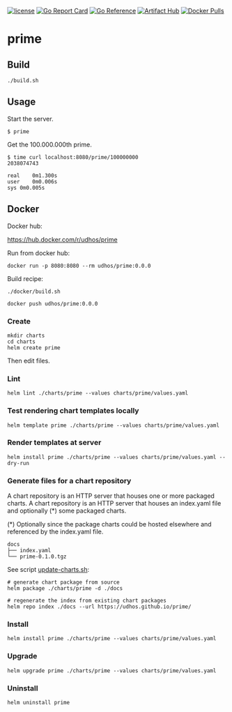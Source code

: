 [![license](http://img.shields.io/badge/license-MIT-blue.svg)](https://github.com/udhos/prime/blob/main/LICENSE)
[![Go Report Card](https://goreportcard.com/badge/github.com/udhos/prime)](https://goreportcard.com/report/github.com/udhos/prime)
[![Go Reference](https://pkg.go.dev/badge/github.com/udhos/prime.svg)](https://pkg.go.dev/github.com/udhos/prime)
[![Artifact Hub](https://img.shields.io/endpoint?url=https://artifacthub.io/badge/repository/prime)](https://artifacthub.io/packages/search?repo=prime)
[![Docker Pulls](https://img.shields.io/docker/pulls/udhos/prime)](https://hub.docker.com/r/udhos/prime)

# prime

## Build

```
./build.sh
```

## Usage

Start the server.

```
$ prime
```

Get the 100.000.000th prime.

```
$ time curl localhost:8080/prime/100000000
2038074743

real	0m1.300s
user	0m0.006s
sys	0m0.005s
```

## Docker

Docker hub:

https://hub.docker.com/r/udhos/prime

Run from docker hub:

```
docker run -p 8080:8080 --rm udhos/prime:0.0.0
```

Build recipe:

```
./docker/build.sh

docker push udhos/prime:0.0.0
```

### Create

```
mkdir charts
cd charts
helm create prime
```

Then edit files.

### Lint

```
helm lint ./charts/prime --values charts/prime/values.yaml
```

### Test rendering chart templates locally

```
helm template prime ./charts/prime --values charts/prime/values.yaml
```

### Render templates at server

```
helm install prime ./charts/prime --values charts/prime/values.yaml --dry-run
```

### Generate files for a chart repository

A chart repository is an HTTP server that houses one or more packaged charts.
A chart repository is an HTTP server that houses an index.yaml file and optionally (*) some packaged charts.

(*) Optionally since the package charts could be hosted elsewhere and referenced by the index.yaml file.

    docs
    ├── index.yaml
    └── prime-0.1.0.tgz

See script [update-charts.sh](update-charts.sh):

    # generate chart package from source
    helm package ./charts/prime -d ./docs

    # regenerate the index from existing chart packages
    helm repo index ./docs --url https://udhos.github.io/prime/

### Install

```
helm install prime ./charts/prime --values charts/prime/values.yaml
```

### Upgrade

```
helm upgrade prime ./charts/prime --values charts/prime/values.yaml
```

### Uninstall

```
helm uninstall prime
```
